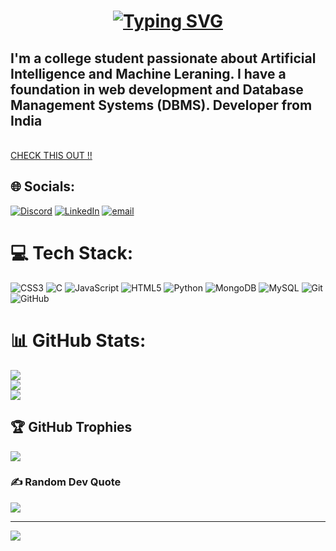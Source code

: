 <h1 align="center"><a href="https://git.io/typing-svg"><img src="https://readme-typing-svg.herokuapp.com?font=Aoboshi+One&size=21&duration=2000&pause=1000&color=A051FF&width=435&lines=Hi+There+!;I'm+Shivam+Pundir+" alt="Typing SVG" /></a><br>
</h1>



  <h2>I'm a college student passionate about Artificial Intelligence and Machine Leraning. I have a foundation in web development and Database Management Systems (DBMS).
    Developer from India</h2><br>
    <a align="center" href="https://-----------portfolio dal -----/">CHECK THIS OUT !!</a>


## 🌐 Socials:
[![Discord](https://img.shields.io/badge/Discord-%237289DA.svg?logo=discord&logoColor=white)](https://discord.gg/shishi_08825) [![LinkedIn](https://img.shields.io/badge/LinkedIn-%230077B5.svg?logo=linkedin&logoColor=white)](https://linkedin.com/in/www.linkedin.com/in/shivam-pundir-2940962a5) [![email](https://img.shields.io/badge/Email-D14836?logo=gmail&logoColor=white)](mailto:shivampundir2859@gmaill.com) 

# 💻 Tech Stack:
![CSS3](https://img.shields.io/badge/css3-%231572B6.svg?style=for-the-badge&logo=css3&logoColor=white) ![C](https://img.shields.io/badge/c-%2300599C.svg?style=for-the-badge&logo=c&logoColor=white) ![JavaScript](https://img.shields.io/badge/javascript-%23323330.svg?style=for-the-badge&logo=javascript&logoColor=%23F7DF1E) ![HTML5](https://img.shields.io/badge/html5-%23E34F26.svg?style=for-the-badge&logo=html5&logoColor=white) ![Python](https://img.shields.io/badge/python-3670A0?style=for-the-badge&logo=python&logoColor=ffdd54) ![MongoDB](https://img.shields.io/badge/MongoDB-%234ea94b.svg?style=for-the-badge&logo=mongodb&logoColor=white) ![MySQL](https://img.shields.io/badge/mysql-4479A1.svg?style=for-the-badge&logo=mysql&logoColor=white) ![Git](https://img.shields.io/badge/git-%23F05033.svg?style=for-the-badge&logo=git&logoColor=white) ![GitHub](https://img.shields.io/badge/github-%23121011.svg?style=for-the-badge&logo=github&logoColor=white)
# 📊 GitHub Stats:
![](https://github-readme-stats.vercel.app/api?username=ShivamPundir2859&theme=dark&hide_border=false&include_all_commits=true&count_private=false)<br/>
![](https://nirzak-streak-stats.vercel.app/?user=ShivamPundir2859&theme=dark&hide_border=false)<br/>
![](https://github-readme-stats.vercel.app/api/top-langs/?username=ShivamPundir2859&theme=dark&hide_border=false&include_all_commits=true&count_private=false&layout=compact)

## 🏆 GitHub Trophies
![](https://github-profile-trophy.vercel.app/?username=ShivamPundir2859&theme=radical&no-frame=false&no-bg=true&margin-w=4)

### ✍️ Random Dev Quote
![](https://quotes-github-readme.vercel.app/api?type=horizontal&theme=radical)

---
[![](https://visitcount.itsvg.in/api?id=ShivamPundir2859&icon=0&color=0)](https://visitcount.itsvg.in)

